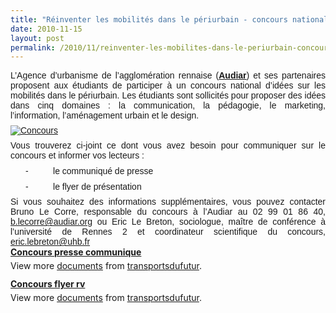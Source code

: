 ```yaml
---
title: "Réinventer les mobilités dans le périurbain - concours national"
date: 2010-11-15
layout: post
permalink: /2010/11/reinventer-les-mobilites-dans-le-periurbain-concours-national.html
---
```


<p class="MsoNormal" style="text-align: justify;margin: 6pt 0cm 0pt"><span style="font-family: Arial">L’Agence d’urbanisme de l’agglomération rennaise (<strong><a href="http://www.audiar.org" target="_blank">Audiar</a></strong>) et ses partenaires proposent aux étudiants de participer à un concours national d’idées sur les mobilités dans le périurbain. Les étudiants sont sollicités pour proposer des idées dans cinq domaines : la communication, la pédagogie, le marketing, l’information, l’aménagement urbain et le design.</span></p> <p class="MsoNormal" style="text-align: justify;margin: 6pt 0cm 0pt"><span style="font-family: Arial"><a href="/wp-content/uploads/sites/6/old/6a0120a66d2ad4970b0133f5df21a8970b-800wi.jpg" rel="lightbox"><img alt="Concours" class="asset  asset-image at-xid-6a0120a66d2ad4970b0133f5df21a8970b" src="/wp-content/uploads/sites/6/old/6a0120a66d2ad4970b0133f5df21a8970b-500wi.jpg" style="margin-left: auto;margin-right: auto" title="Concours" /></a>  </span></p>  <!--more-->   <p class="MsoNormal" style="text-align: justify;margin: 6pt 0cm 0pt"><span style="font-family: Arial">Vous trouverez ci-joint ce dont vous avez besoin pour communiquer sur le concours et informer vos lecteurs :</span></p> <p class="MsoNormal" style="text-align: justify;text-indent: -18pt;margin: 6pt 0cm 0pt 36pt"><span><span style="font-family: Arial">-</span><span>          </span></span><span style="font-family: Arial">le communiqué de presse</span></p> <p class="MsoNormal" style="text-align: justify;text-indent: -18pt;margin: 6pt 0cm 0pt 36pt"><span><span style="font-family: Arial">-</span><span>          </span></span><span style="font-family: Arial">le flyer de présentation </span></p> <p class="MsoNormal" style="text-align: justify;margin: 6pt 0cm 0pt"><span style="font-family: Arial">Si vous souhaitez des informations supplémentaires, vous pouvez contacter Bruno Le Corre, responsable du concours à l’Audiar au 02 99 01 86 40, </span><a href="mailto:b.lecorre@audiar.org"><span style="font-family: Arial">b.lecorre@audiar.org</span></a><span style="font-family: Arial"> ou Eric Le Breton, sociologue, maître de conférence à l’université de Rennes 2 et coordinateur scientifique du concours, </span><a href="mailto:eric.lebreton@uhb.fr"><span style="font-family: Arial">eric.lebreton@uhb.fr</span></a><span style="font-family: Arial"> </span></p> <div id="__ss_5785004" style="width: 477px"><strong style="margin: 12px 0 4px"><a href="http://www.slideshare.net/transportsdufutur/concours-presse-communique" title="Concours presse communique">Concours presse communique</a></strong>         <div style="padding: 5px 0 12px">View more <a href="http://www.slideshare.net/">documents</a> from <a href="http://www.slideshare.net/transportsdufutur">transportsdufutur</a>.</div> </div> <div id="__ss_5785015" style="width: 477px"><strong style="margin: 12px 0 4px"><a href="http://www.slideshare.net/transportsdufutur/concours-flyer-rv" title="Concours flyer rv">Concours flyer rv</a></strong>        <div style="padding: 5px 0 12px">View more <a href="http://www.slideshare.net/">documents</a> from <a href="http://www.slideshare.net/transportsdufutur">transportsdufutur</a>.</div> </div>